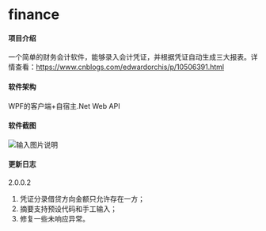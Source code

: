 # finance

#### 项目介绍
一个简单的财务会计软件，能够录入会计凭证，并根据凭证自动生成三大报表。详情查看：https://www.cnblogs.com/edwardorchis/p/10506391.html

#### 软件架构
WPF的客户端+自宿主.Net Web API

#### 软件截图
![输入图片说明](https://images.gitee.com/uploads/images/2018/1216/214553_61f55b84_397515.jpeg "input_vocher.jpg")



#### 更新日志

2.0.0.2

1. 凭证分录借贷方向金额只允许存在一方；
2. 摘要支持预设代码和手工输入；
3. 修复一些未响应异常。
